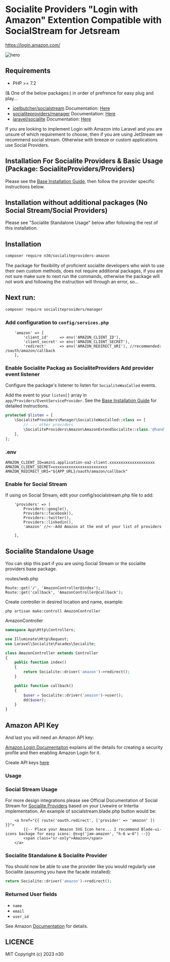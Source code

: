 # Socialite Providers "Login with Amazon" Extention Compatible with SocialStream for Jetsream

https://login.amazon.com/

![hero](https://neonos.s3.amazonaws.com/Socialite+Amazon_AWS+Login.png)



## Requirements

-   PHP >= 7.2

(& One of the below packages:) in order of prefrence for easy plug and play...
-   [joelbutcher/socialstream](https://github.com/joelbutcher/socialstream) Documentation: [Here](https://docs.socialstream.dev/)
-   [socialiteproviders/manager](https://github.com/SocialiteProviders/Providers) Documentation: [Here](https://socialiteproviders.com/)
-   [laravel/socialite](https://github.com/laravel/socialite) Documentation: [Here](https://laravel.com/docs/9.x/socialite)

If you are looking to implement Login with Amazon into Laravel and you are unsure of which requirement to choose, then if you are using JetStream we recommend social stream. Otherwise with breeze or custom applications use Social Providers.


## Installation For Socialite Providers & Basic Usage (Package: SocialiteProviders/Providers)

Please see the [Base Installation Guide](https://socialiteproviders.com/usage/), then follow the provider specific instructions below.

## Installation without additional packages (No Social Stream/Social Providers)

Please see "Socialite Standalone Usage" below after following the rest of this installation.

## Installation

```bash
composer require n30/socialiteproviders-amazon
```
The package for flexibility of proficient socialite developers who wish to use their own custom methods, does not require additional packages, if you are not sure make sure to next run the commands, otherwise the package will not work and following the instruction will through an error, so...

## Next run:

```bash
composer require socialiteproviders/manager
```

### Add configuration to `config/services.php`

```
    'amazon' => [
        'client_id'     => env('AMAZON_CLIENT_ID'),
        'client_secret' => env('AMAZON_CLIENT_SECRET'),
        'redirect'      => env('AMAZON_REDIRECT_URI'), //recommended: /oauth/amazon/callback
    ],
``` 

### Enable Socialite Packag as SocialiteProviders Add provider event listener

Configure the package's listener to listen for `SocialiteWasCalled` events.

Add the event to your `listen[]` array in `app/Providers/EventServiceProvider`. See the [Base Installation Guide](https://socialiteproviders.com/usage/) for detailed instructions.

```php
protected $listen = [
    \SocialiteProviders\Manager\SocialiteWasCalled::class => [
        // ... other providers
        \SocialiteProviders\Amazon\AmazonExtendSocialite::class.'@handle',
    ],
];
```

### .env

```
AMAZON_CLIENT_ID=amzn1.application-oa2-client.xxxxxxxxxxxxxxxxxxxx
AMAZON_CLIENT_SECRET=xxxxxxxxxxxxxxxxxxxxxxxx
AMAZON_REDIRECT_URI="${APP_URL}/oauth/amazon/callback"
```

### Enable for Social Stream
If using on Social Stream, edit your config/socialstream.php file to add:
```
    'providers' => [
        Providers::google(),
        Providers::facebook(),
        Providers::twitter(),
        Providers::linkedin(),
        'amazon' //<--Add Amazon at the end of your list of providers

    ],
```


## Socialite Standalone Usage

You can skip this part if you are using Social Stream or the socialite providers base package.

routes/web.php

```
Route::get('/', 'AmazonController@index');
Route::get('callback', 'AmazonController@callback');
```

Create controller in desired location and name, example:
```
php artisan make:controll AmazonController
```

AmazonController

```php
namespace App\Http\Controllers;

use Illuminate\Http\Request;
use Laravel\Socialite\Facades\Socialite;

class AmazonController extends Controller
{
    public function index()
    {
        return Socialite::driver('amazon')->redirect();
    }

    public function callback()
    {
        $user = Socialite::driver('amazon')->user();
        dd($user);
    }
}

```

## Amazon API Key

And last you will need an Amazon API key:

[Amazon Login Documentaiton](https://developer.amazon.com/docs/login-with-amazon/register-other-platforms-cbl-docs.html#create-a-new-security-profile) explains all the details for creating a security profile and then enabling Amazon Login for it.

Create API keys [here]( https://developer.amazon.com/loginwithamazon/console/site/lwa/overview.html)


### Usage  

### Social Stream Usage

For more design integrations please see Official Documentation of Social Stream for [Socialite Providers](https://docs.socialstream.dev/getting-started/socialite-providers) based on your Livewire or Intertia implementation. An example of socialstream.blade.php button would be:

```
    <a href="{{ route('oauth.redirect', ['provider' => 'amazon' ]) }}">
        {{-- Place your Amazon SVG Icon here... I recommend Blade-ui-icons backage for easy icons: @svg('jam-amazon', "h-6 w-6") --}}
        <span class="sr-only">Amazon</span>
    </a>
```

### Socialite Standalone & Socialite Provider

You should now be able to use the provider like you would regularly use Socialite (assuming you have the facade installed):

```php
return Socialite::driver('amazon')->redirect();
```

### Returned User fields

- ``name``
- ``email``
- ``user_id``

See Amazon [Documentation](https://developer.amazon.com/docs/login-with-amazon/customer-profile.html) for details.


## LICENCE

MIT
Copyright (c) 2023 n30
